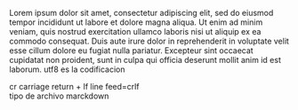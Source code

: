Lorem ipsum dolor sit amet, consectetur adipiscing elit, sed do eiusmod tempor incididunt ut labore et dolore magna aliqua.
Ut enim ad minim veniam, quis nostrud exercitation ullamco laboris nisi ut aliquip ex ea commodo consequat.
 Duis aute irure dolor in reprehenderit in voluptate velit esse cillum dolore eu fugiat nulla pariatur. 
 Excepteur sint occaecat cupidatat non proident, sunt in culpa qui officia deserunt mollit anim id est laborum.
 utf8 es la codificacion

cr carriage return + lf line feed=crlf  
tipo de archivo marckdown